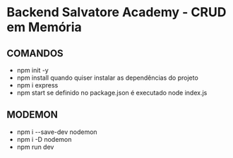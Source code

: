 # Backend Salvatore Academy - CRUD em Memória

## COMANDOS

- npm init -y
- npm install quando quiser instalar as dependências do projeto
- npm i express
- npm start se definido no package.json é executado node index.js

## MODEMON

- npm i --save-dev nodemon
- npm i -D nodemon
- npm run dev
